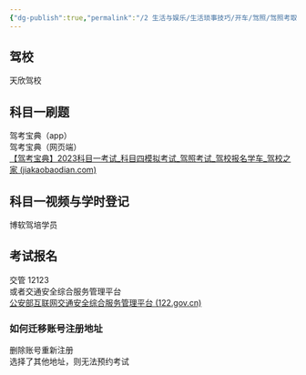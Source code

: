 ```yaml
---
{"dg-publish":true,"permalink":"/2 生活与娱乐/生活琐事技巧/开车/驾照/驾照考取流程/","title":"驾照考取流程"}
---
```



## 驾校
天欣驾校
## 科目一刷题
驾考宝典（app）  
驾考宝典（网页端）  
[【驾考宝典】2023科目一考试_科目四模拟考试_驾照考试_驾校报名学车_驾校之家 (jiakaobaodian.com)](https://www.jiakaobaodian.com/)
## 科目一视频与学时登记
博软驾培学员
## 考试报名
交管 12123  
或者交通安全综合服务管理平台  
[公安部互联网交通安全综合服务管理平台 (122.gov.cn)](https://gab.122.gov.cn/m/index/)
### 如何迁移账号注册地址
删除账号重新注册  
选择了其他地址，则无法预约考试

